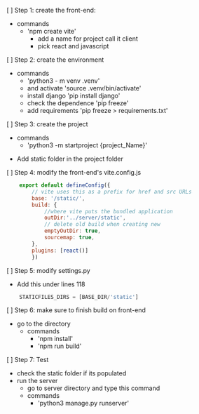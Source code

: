 [ ] Step 1: create the front-end:
        
* commands
    - 'npm create vite'
        - add a name for project call it client
        - pick react and javascript
                
[ ] Step 2: create the environment
        
* commands
    - 'python3 - m venv .venv'
    - and activate 'source .venv/bin/activate'
    - install django 'pip install django'
    - check the dependence 'pip freeze'
    - add requirements 'pip freeze > requirements.txt'

[ ] Step 3: create the project
        
* commands
    - 'python3 -m startproject {project_Name}'
- Add static folder in the project folder

[ ] Step 4: modify the front-end's vite.config.js
    
```javascript
    export default defineConfig({
        // vite uses this as a prefix for href and src URLs
        base: '/static/',
        build: {
            //where vite puts the bundled application
            outDir:'../server/static',
            // delete old build when creating new
            emptyOutDir: true,
            sourcemap: true,
        },
        plugins: [react()]
        })
```

[ ] Step 5: modify settings.py
    
* Add this under lines 118
    
```python
    STATICFILES_DIRS = [BASE_DIR/'static']
```

[ ] Step 6: make sure to finish build on front-end
        
- go to the directory
    * commands
        - 'npm install'
        - 'npm run build'

[ ] Step 7: Test
    
- check the static folder if its populated
- run the server
    - go to server directory and type this command
    * commands
        - 'python3 manage.py runserver'

